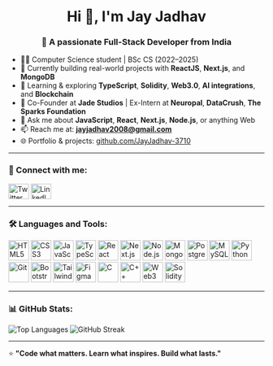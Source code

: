 <h1 align="center">Hi 👋, I'm Jay Jadhav</h1>
<h3 align="center">🚀 A passionate Full-Stack Developer from India</h3>

- 🧑‍💻 Computer Science student | BSc CS (2022–2025)
- 🔭 Currently building real-world projects with **ReactJS**, **Next.js**, and **MongoDB**
- 🌱 Learning & exploring **TypeScript**, **Solidity**, **Web3.0**, **AI integrations**, and **Blockchain**
- 💼 Co-Founder at **Jade Studios** | Ex-Intern at **Neuropal**, **DataCrush**, **The Sparks Foundation**
- 💬 Ask me about **JavaScript**, **React**, **Next.js**, **Node.js**, or anything Web
- 📫 Reach me at: **jayjadhav2008@gmail.com**
- 🌐 Portfolio & projects: [github.com/JayJadhav-3710](https://github.com/JayJadhav-3710)

---

<h3 align="left">📲 Connect with me:</h3>
<p align="left">
  <a href="https://twitter.com/jay_jadhav_" target="blank"><img align="center" src="https://raw.githubusercontent.com/rahuldkjain/github-profile-readme-generator/master/src/images/icons/Social/twitter.svg" alt="Twitter" height="30" width="40" /></a>
  <a href="https://linkedin.com/in/jay-jadhav" target="blank"><img align="center" src="https://raw.githubusercontent.com/rahuldkjain/github-profile-readme-generator/master/src/images/icons/Social/linked-in-alt.svg" alt="LinkedIn" height="30" width="40" /></a>
</p>

---

<h3 align="left">🛠️ Languages and Tools:</h3>
<p align="left">
  <img src="https://cdn.jsdelivr.net/gh/devicons/devicon/icons/html5/html5-original.svg" width="40" height="40" alt="HTML5" />
  <img src="https://cdn.jsdelivr.net/gh/devicons/devicon/icons/css3/css3-original.svg" width="40" height="40" alt="CSS3" />
  <img src="https://cdn.jsdelivr.net/gh/devicons/devicon/icons/javascript/javascript-original.svg" width="40" height="40" alt="JavaScript" />
  <img src="https://cdn.jsdelivr.net/gh/devicons/devicon/icons/typescript/typescript-original.svg" width="40" height="40" alt="TypeScript" />
  <img src="https://cdn.jsdelivr.net/gh/devicons/devicon/icons/react/react-original.svg" width="40" height="40" alt="React" />
  <img src="https://cdn.jsdelivr.net/gh/devicons/devicon/icons/nextjs/nextjs-original.svg" width="40" height="40" alt="Next.js" />
  <img src="https://cdn.jsdelivr.net/gh/devicons/devicon/icons/nodejs/nodejs-original.svg" width="40" height="40" alt="Node.js" />
  <img src="https://cdn.jsdelivr.net/gh/devicons/devicon/icons/mongodb/mongodb-original.svg" width="40" height="40" alt="MongoDB" />
  <img src="https://cdn.jsdelivr.net/gh/devicons/devicon/icons/postgresql/postgresql-original.svg" width="40" height="40" alt="PostgreSQL" />
  <img src="https://cdn.jsdelivr.net/gh/devicons/devicon/icons/mysql/mysql-original.svg" width="40" height="40" alt="MySQL" />
  <img src="https://cdn.jsdelivr.net/gh/devicons/devicon/icons/python/python-original.svg" width="40" height="40" alt="Python" />
  <img src="https://cdn.jsdelivr.net/gh/devicons/devicon/icons/git/git-original.svg" width="40" height="40" alt="Git" />
  <img src="https://cdn.jsdelivr.net/gh/devicons/devicon/icons/bootstrap/bootstrap-original.svg" width="40" height="40" alt="Bootstrap" />
  <img src="https://cdn.jsdelivr.net/gh/devicons/devicon/icons/tailwindcss/tailwindcss-plain.svg" width="40" height="40" alt="Tailwind CSS" />
  <img src="https://cdn.jsdelivr.net/gh/devicons/devicon/icons/figma/figma-original.svg" width="40" height="40" alt="Figma" />
  <img src="https://cdn.jsdelivr.net/gh/devicons/devicon/icons/c/c-original.svg" width="40" height="40" alt="C" />
  <img src="https://cdn.jsdelivr.net/gh/devicons/devicon/icons/cplusplus/cplusplus-original.svg" width="40" height="40" alt="C++" />
  <img src="https://cdn.jsdelivr.net/gh/devicons/devicon/icons/web3js/web3js-original.svg" width="40" height="40" alt="Web3" />
  <img src="https://cdn.jsdelivr.net/gh/devicons/devicon/icons/solidity/solidity-original.svg" width="40" height="40" alt="Solidity" />
</p>

---

<h3>📊 GitHub Stats:</h3>

<p>
  <img align="left" src="https://github-readme-stats.vercel.app/api/top-langs/?username=JayJadhav-3710&layout=compact&theme=react" alt="Top Languages" />
</p>

<p>
  <img align="center" src="https://github-readme-streak-stats.herokuapp.com/?user=JayJadhav-3710&theme=react" alt="GitHub Streak" />
</p>

---

⭐️ **"Code what matters. Learn what inspires. Build what lasts."**
